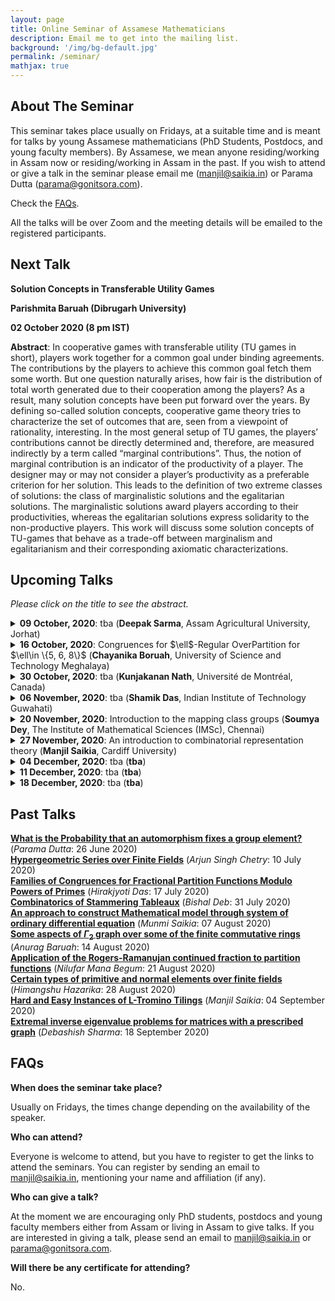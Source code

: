 ```yaml
---
layout: page
title: Online Seminar of Assamese Mathematicians
description: Email me to get into the mailing list.
background: '/img/bg-default.jpg'
permalink: /seminar/
mathjax: true
---
```


## About The Seminar

This seminar takes place usually on Fridays, at a suitable time and is meant for talks by young Assamese mathematicians (PhD Students, Postdocs, and young faculty members). By Assamese, we mean anyone residing/working in Assam now or residing/working in Assam in the past. If you wish to attend or give a talk in the seminar please email me (manjil@saikia.in) or Parama Dutta (parama@gonitsora.com).

Check the [FAQs](#faqs).

All the talks will be over Zoom and the meeting details will be emailed to the registered participants.

## Next Talk

**Solution Concepts in Transferable Utility Games**

**Parishmita Baruah (Dibrugarh University)**

**02 October 2020 (8 pm IST)**

**Abstract**: In cooperative games with transferable utility (TU games in short), players work together for a common goal under binding agreements. The contributions by the players to achieve this common goal fetch them some worth. But one question naturally arises, how fair is the distribution of total worth generated due to their cooperation among the players? As a result, many solution concepts have been put forward over the years. By defining so-called solution concepts, cooperative game theory tries to characterize the set of outcomes that are, seen from a viewpoint of rationality, interesting. In the most general setup of TU games, the players’ contributions cannot be directly determined and, therefore, are measured indirectly by a term called “marginal contributions”. Thus, the notion of marginal contribution is an indicator of the productivity of a player. The designer may or may not consider a player’s productivity as a preferable criterion for her solution. This leads to the definition of two extreme classes of solutions: the class of marginalistic solutions and the egalitarian solutions. The marginalistic solutions award players according to their productivities, whereas the egalitarian solutions express solidarity to the non-productive players. This work will discuss some solution concepts of TU-games that behave as a trade-off between marginalism and egalitarianism and their corresponding axiomatic characterizations.


## Upcoming Talks

*Please click on the title to see the abstract.*



<details>
  <summary><b>09 October, 2020</b>: tba (<b>Deepak Sarma</b>, Assam Agricultural University, Jorhat)</summary>

tba
</details> 

<details>
  <summary><b>16 October, 2020</b>: Congruences for $\ell$-Regular OverPartition for $\ell\in \{5, 6, 8\}$ (<b>Chayanika Boruah</b>, University of Science and Technology Meghalaya)</summary>

A partition of a positive integer $n$ is a non-increasing sequence of positive integers, called parts, whose sum equals $n$. For any positive integer ${\ell}$, ${\ell}$-regular partition of a positive integer $n$ is a partition of $n$ such that none of its part is divisible by ${\ell}$. An overpartition of a positive integer $n$ is a partition of $n$ in which the first occurrence of each part can be over lined. Let $\bar{A}^\ell(n)$ denote the number of overpartitions of a non-negative integer $n$ with no part divisible by $\ell$, where $\ell$ is a positive integer. We prove, infinite family of congruences for $\bar{A}^5(n)$ modulo 4, $\bar{A}^6(n)$ modulo 3, and $\bar{A}^8(n)$ modulo 4. We also prove some other congruences.
</details> 

<details>
  <summary><b>30 October, 2020</b>: tba (<b>Kunjakanan Nath</b>, Université de Montréal, Canada)</summary>

tba
</details> 

<details>
  <summary><b>06 November, 2020</b>: tba (<b>Shamik Das</b>, Indian Institute of Technology Guwahati)</summary>

tba
</details> 

<details>
  <summary><b>20 November, 2020</b>: Introduction to the mapping class groups (<b>Soumya Dey</b>, The Institute of Mathematical Sciences (IMSc), Chennai)</summary>

We shall discuss basic notions and fundamental results in the theory of mapping class groups of surfaces. Prerequisite for the talk would be undergraduate courses on topology and group theory.
</details> 

<details>
  <summary><b>27 November, 2020</b>: An introduction to combinatorial representation theory (<b>Manjil Saikia</b>, Cardiff University)</summary>

We will give a leisurely introduction to combinatorial representation theory, focusing mainly on the symmetric group. The talk will be self-contained and only basic knowledge of abstract and linear algebra will be assumed.
</details> 

<details>
  <summary><b>04 December, 2020</b>: tba (<b>tba</b>)</summary>

tba
</details> 

<details>
  <summary><b>11 December, 2020</b>: tba (<b>tba</b>)</summary>

tba
</details> 

<details>
  <summary><b>18 December, 2020</b>: tba (<b>tba</b>)</summary>

tba
</details> 
  
    
      
      


## Past Talks
  
**[What is the Probability that an automorphism fixes a group element?](/seminar/Parama_Dutta.pdf)** (*Parama Dutta*: 26 June 2020)  
**[Hypergeometric Series over Finite Fields](/seminar/Arjun_Singh_Chetry.pdf)** (*Arjun Singh Chetry*: 10 July 2020)  
**[Families of Congruences for Fractional Partition Functions Modulo Powers of Primes](/seminar/Hirakjyoti_Das.pdf)** (*Hirakjyoti Das*: 17 July 2020)  
**[Combinatorics of Stammering Tableaux](/seminar/Bishal_Deb.pdf)** (*Bishal Deb*: 31 July 2020)  
**[An approach to construct Mathematical model through system of ordinary differential equation](/seminar/Munmi_Saikia.pdf)** (*Munmi Saikia*: 07 August 2020)  
**[Some aspects of $\Gamma_2$ graph over some of the finite commutative rings](/seminar/Anurag_Baruah.pdf)** (*Anurag Baruah*: 14 August 2020)  
**[Application of the Rogers-Ramanujan continued fraction to partition functions](/seminar/Nilufar_Mana_Begum.pdf)** (*Nilufar Mana Begum*: 21 August 2020)  
**[Certain types of primitive and normal elements over finite fields](/seminar/Himangshu_Hazarika.pdf)** (*Himangshu Hazarika*: 28 August 2020)  
**[Hard and Easy Instances of L-Tromino Tilings](/seminar/Manjil_Saikia.pdf)** (*Manjil Saikia*: 04 September 2020)  
**[Extremal inverse eigenvalue problems for matrices with a prescribed graph](/seminar/Debashish_Sharma.pdf)** (*Debashish Sharma*: 18 September 2020)  
      
      



## <a name="faqs"></a>FAQs

**When does the seminar take place?**  

Usually on Fridays, the times change depending on the availability of the speaker.

**Who can attend?**  

Everyone is welcome to attend, but you have to register to get the links to attend the seminars. You can register by sending an email to manjil@saikia.in, mentioning your name and affiliation (if any).

**Who can give a talk?**  

At the moment we are encouraging only PhD students, postdocs and young faculty members either from Assam or living in Assam to give talks. If you are interested in giving a talk, please send an email to manjil@saikia.in or parama@gonitsora.com.

**Will there be any certificate for attending?**  

No.
